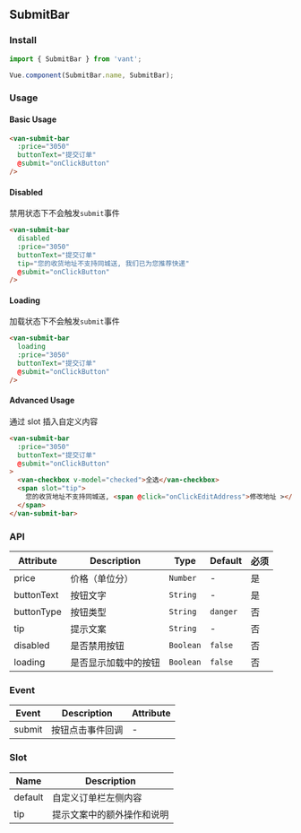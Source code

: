 ## SubmitBar

<script>
import { Toast } from 'packages';

export default {
  methods: {
    onClickButton() {
      Toast('点击按钮');
    },
    onClickEditAddress() {
      Toast('修改地址');
    }
  }
}
</script>

<style>
.demo-submit-bar {
  .van-submit-bar {
    position: relative;
  }
  .van-edit-address {
    color: #38F;
  }
}
</style>

### Install
``` javascript
import { SubmitBar } from 'vant';

Vue.component(SubmitBar.name, SubmitBar);
```

### Usage

#### Basic Usage

```html
<van-submit-bar
  :price="3050"
  buttonText="提交订单"
  @submit="onClickButton"
/>
```

#### Disabled
禁用状态下不会触发`submit`事件

```html
<van-submit-bar
  disabled
  :price="3050"
  buttonText="提交订单"
  tip="您的收货地址不支持同城送, 我们已为您推荐快递"
  @submit="onClickButton"
/>
```

#### Loading
加载状态下不会触发`submit`事件

```html
<van-submit-bar
  loading
  :price="3050"
  buttonText="提交订单"
  @submit="onClickButton"
/>
```

#### Advanced Usage
通过 slot 插入自定义内容

```html
<van-submit-bar
  :price="3050"
  buttonText="提交订单"
  @submit="onClickButton"
>
  <van-checkbox v-model="checked">全选</van-checkbox>
  <span slot="tip">
    您的收货地址不支持同城送, <span @click="onClickEditAddress">修改地址 ></span>
  </span>
</van-submit-bar>
```

### API

| Attribute | Description | Type | Default | 必须 |
|-----------|-----------|-----------|-------------|-------------|
| price | 价格（单位分） |  `Number` | - | 是 |
| buttonText | 按钮文字 | `String` | - | 是 |
| buttonType | 按钮类型 |  `String` | `danger` | 否 |
| tip | 提示文案 |  `String` | - | 否 |
| disabled | 是否禁用按钮 |  `Boolean` | `false` | 否 |
| loading | 是否显示加载中的按钮 |  `Boolean` | `false` | 否 |

### Event

| Event | Description | Attribute |
|-----------|-----------|-----------|
| submit | 按钮点击事件回调 | - |

### Slot

| Name | Description |
|-----------|-----------|
| default | 自定义订单栏左侧内容 |
| tip | 提示文案中的额外操作和说明 |
